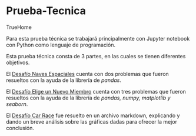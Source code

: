 # Prueba-Tecnica

TrueHome

Para esta prueba técnica se trabajará principalmente con Jupyter notebook con Python como lenguaje de programación.

Esta prueba técnica consta de 3 partes, en las cuales se tienen diferentes objetivos.

El [Desafío Naves Espaciales](desafio_naves_espaciales.ipynb) cuenta con dos problemas que fueron resueltos con la ayuda de la librería de *pandas*.

El [Desafío Elige un Nuevo Miembro](desafio_elige_un_nuevo_miebro.ipynb) cuenta con tres problemas que fueron resueltos con la ayuda de la librería de *pandas, numpy, matplotlib y seaborn*.

El [Desafío Car Race](desafio_car_race.md) fue resuelto en un archivo markdown, explicando y dando un breve análisis sobre las gráficas dadas para ofrecer la mejor conclusión.